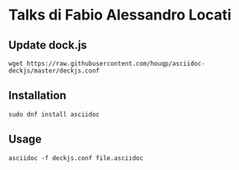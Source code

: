 # Talks di Fabio Alessandro Locati


## Update dock.js

    wget https://raw.githubusercontent.com/houqp/asciidoc-deckjs/master/deckjs.conf

## Installation

    sudo dnf install asciidoc

## Usage

    asciidoc -f deckjs.conf file.asciidoc
